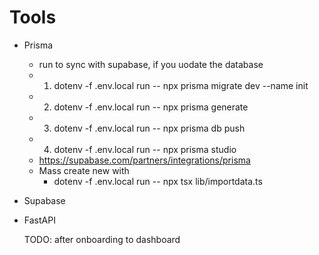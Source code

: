 # Tools 
- Prisma
  - run to sync with supabase, if you uodate the database
  - 1. dotenv -f .env.local run -- npx prisma migrate dev --name init 
  - 2. dotenv -f .env.local run -- npx prisma generate
  - 3. dotenv -f .env.local run -- npx prisma db push
  - 4. dotenv -f .env.local run -- npx prisma studio
  - https://supabase.com/partners/integrations/prisma
  - Mass create new with
    - dotenv -f .env.local run -- npx tsx lib/importdata.ts

- Supabase

- FastAPI
  

  TODO: after onboarding to dashboard